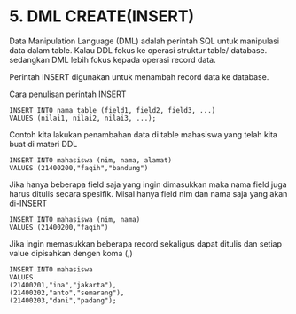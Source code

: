 # 5. DML CREATE(INSERT)

Data Manipulation Language (DML) adalah perintah SQL untuk manipulasi data dalam table. Kalau DDL fokus ke operasi struktur table/ database. sedangkan DML lebih fokus kepada operasi record data.

Perintah INSERT digunakan untuk menambah record data ke database.

Cara penulisan perintah INSERT
```
INSERT INTO nama_table (field1, field2, field3, ...)
VALUES (nilai1, nilai2, nilai3, ...);
```
Contoh kita lakukan penambahan data di table mahasiswa yang telah kita buat di materi DDL
```
INSERT INTO mahasiswa (nim, nama, alamat)
VALUES (21400200,"faqih","bandung")
```
Jika hanya beberapa field saja yang ingin dimasukkan maka nama field juga harus ditulis secara spesifik. Misal hanya field nim dan nama saja yang akan di-INSERT
```
INSERT INTO mahasiswa (nim, nama)
VALUES (21400200,"faqih")
```
Jika ingin memasukkan beberapa record sekaligus dapat ditulis dan setiap value dipisahkan dengen koma (,)
```
INSERT INTO mahasiswa 
VALUES 
(21400201,"ina","jakarta"),
(21400202,"anto","semarang"),
(21400203,"dani","padang");
```



